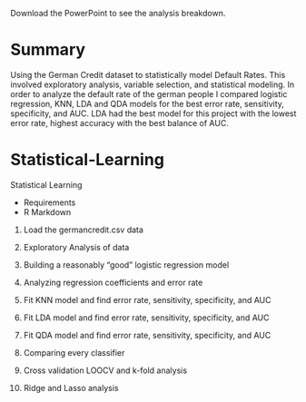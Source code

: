 Download the PowerPoint to see the analysis breakdown.

# Summary

Using the German Credit dataset to statistically model Default Rates. This involved exploratory analysis, variable selection, and statistical modeling. In order to analyze the default rate of the german people I compared logistic regression, KNN, LDA and QDA models for the best error rate, sensitivity, specificity, and AUC. LDA had the best model for this project with the lowest error rate, highest accuracy with the best balance of AUC.

# Statistical-Learning
Statistical Learning
* Requirements
* R Markdown

1. Load the germancredit.csv data

2. Exploratory Analysis of data

3. Building a reasonably “good” logistic regression model

4. Analyzing regression coefficients and error rate

5. Fit KNN model and find error rate, sensitivity, specificity, and AUC

6. Fit LDA model and find error rate, sensitivity, specificity, and AUC

7. Fit QDA model and find error rate, sensitivity, specificity, and AUC

8. Comparing every classifier

9. Cross validation LOOCV and k-fold analysis

10. Ridge and Lasso analysis
